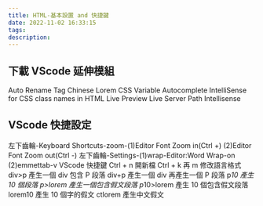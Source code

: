 ```yaml
---
title: HTML-基本設置 and 快捷鍵
date: 2022-11-02 16:33:15
tags:
description: 
---
```



## 下載 VScode 延伸模組

Auto Rename Tag
Chinese Lorem
CSS Variable Autocomplete
IntelliSense for CSS class names in HTML
Live Preview
Live Server
Path Intellisense

## VScode 快捷設定

左下齒輪-Keyboard Shortcuts-zoom-(1)Editor Font Zoom in(Ctrl +) (2)Editor Font Zoom out(Ctrl -)
左下齒輪-Settings-(1)wrap-Editor:Word Wrap-on (2)emmettab-v
VScode 快捷鍵
Ctrl + n 開新檔
Ctrl + k 再 m 修改語言格式
div>p 產生一個 div 包含 P 段落
div+p 產生一個 div 再產生一個 P 段落
p*10 產生 10 個段落
p>lorem 產生一個包含假文段落
p*10>lorem 產生 10 個包含假文段落
lorem10 產生 10 個字的假文
ctlorem 產生中文假文
